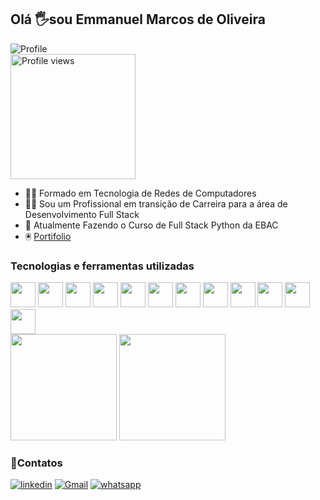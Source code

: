 
<h2 align="left">Olá 🖐️sou Emmanuel Marcos de Oliveira</h2>

![Profile](https://img.shields.io/badge/Profile%20Visitors-172B4D?style=for-the-badge&logo=Opsgenie&logoColor=white)<br>
<img width="200" align="center" style="border-radius: 10_rem" src="https://media.giphy.com/media/qgQUggAC3Pfv687qPC/giphy.gif" alt="Profile views"/><br>





<div style="display: inline_block">
<div aling="left">

- 👨‍🎓  Formado em Tecnologia de Redes de Computadores 
- 👨‍💻  Sou um Profissional em transição de Carreira para a área de Desenvolvimento Full Stack<br>
- 🎒  Atualmente Fazendo o Curso de Full Stack Python da EBAC<br>
- 🖲️  [Portifolio](https://oliveira-portifolio.vercel.app/)

<h3 align="left">Tecnologias e ferramentas utilizadas</h3>

<img width="40" src="https://cdn.jsdelivr.net/gh/devicons/devicon/icons/html5/html5-original.svg" />
<img width="40" src="https://cdn.jsdelivr.net/gh/devicons/devicon/icons/css3/css3-original.svg"/>
<img width="40" src="https://cdn.jsdelivr.net/gh/devicons/devicon/icons/javascript/javascript-original.svg"/>
<img width="40" src="https://cdn.jsdelivr.net/gh/devicons/devicon/icons/jquery/jquery-original.svg" />
<img width="40" src="https://cdn.jsdelivr.net/gh/devicons/devicon/icons/bootstrap/bootstrap-original.svg"/>
<img width="40" src="https://cdn.jsdelivr.net/gh/devicons/devicon/icons/sass/sass-original.svg"/>
<img width="40" src="https://cdn.jsdelivr.net/gh/devicons/devicon/icons/less/less-plain-wordmark.svg"/>
<img width="40" src="https://cdn.jsdelivr.net/gh/devicons/devicon/icons/nodejs/nodejs-original.svg" />
<img width="40" src="https://cdn.jsdelivr.net/gh/devicons/devicon/icons/npm/npm-original-wordmark.svg" />
<img width="40" src="https://cdn.jsdelivr.net/gh/devicons/devicon/icons/gulp/gulp-plain.svg"/>
<img width="40" src="https://cdn.jsdelivr.net/gh/devicons/devicon/icons/grunt/grunt-original.svg" />
<img width="40" src="https://cdn.jsdelivr.net/gh/devicons/devicon/icons/figma/figma-original.svg" />
</div>

<img height="170" src="https://github-readme-stats.vercel.app/api?username=emmanuelmarcosdeoliveira&show_icons=true"/>
<img height="170" src="https://github-readme-stats.vercel.app/api/top-langs/?username=emmanuelmarcosdeoliveira&layout=compact"/>


<h3 align="left">📲Contatos</h3>

[![linkedin](https://img.shields.io/badge/LinkedIn-0077B5?style=for-the-badge&logo=linkedin&logoColor=white)](https://www.linkedin.com/in/emmanuel-marcos-oliveira/)
[![Gmail](https://img.shields.io/badge/Gmail-D14836?style=for-the-badge&logo=gmail&logoColor=white)](mailto:emmanuelmarcosdeoliveira@gmail.com)
[![whatsapp](https://img.shields.io/badge/WhatsApp-25D366?style=for-the-badge&logo=whatsapp&logoColor=white)](https://wa.me/5511968336094)





 
 
 
